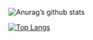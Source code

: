 

![Anurag’s github stats](https://github-readme-stats.vercel.app/api?username=danisoaresl&show_icons=true&count_private=true&theme=dracula)


[![Top Langs](https://github-readme-stats.vercel.app/api/top-langs/?username=danisoaresl&exclude_repo=cem_clipnet&layout=compact&theme=dracula)](https://github.com/danisoaresl/github-readme-stats)


